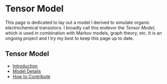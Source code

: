 # Tensor Model
This page is dedicated to lay out a model I derived to simulate organic electrochemical transistors. I broadly call this endevor the *Tensor Model*, which is used in combination with Markov models, graph theory, etc. It is an ongoing project and I try my best to keep this page up to date. 

## Tensor Model

- [Introduction](introduction.md)
- [Model Details](model-details.md)
- [How to Contribute](contribute.md)
